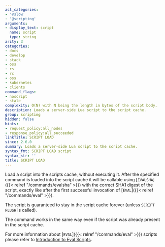 ```yaml
---
acl_categories:
- '@slow'
- '@scripting'
arguments:
- display_text: script
  name: script
  type: string
arity: 3
categories:
- docs
- develop
- stack
- oss
- rs
- rc
- oss
- kubernetes
- clients
command_flags:
- noscript
- stale
complexity: O(N) with N being the length in bytes of the script body.
description: Loads a server-side Lua script to the script cache.
group: scripting
hidden: false
hints:
- request_policy:all_nodes
- response_policy:all_succeeded
linkTitle: SCRIPT LOAD
since: 2.6.0
summary: Loads a server-side Lua script to the script cache.
syntax_fmt: SCRIPT LOAD script
syntax_str: ''
title: SCRIPT LOAD
---
```

Load a script into the scripts cache, without executing it.
After the specified command is loaded into the script cache it will be callable
using [`EVALSHA`]({{< relref "/commands/evalsha" >}}) with the correct SHA1 digest of the script, exactly like after
the first successful invocation of [`EVAL`]({{< relref "/commands/eval" >}}).

The script is guaranteed to stay in the script cache forever (unless `SCRIPT
FLUSH` is called).

The command works in the same way even if the script was already present in the
script cache.

For more information about [`EVAL`]({{< relref "/commands/eval" >}}) scripts please refer to [Introduction to Eval Scripts](/topics/eval-intro).
